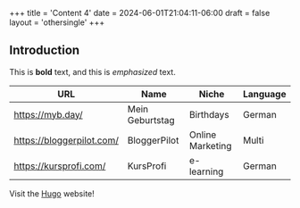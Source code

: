 +++
title = 'Content 4'
date = 2024-06-01T21:04:11-06:00
draft = false
layout = 'othersingle'
+++
## Introduction

This is **bold** text, and this is *emphasized* text.

| URL | Name | Niche | Language |
| --- | --- | --- | --- |
| https://myb.day/ | Mein Geburtstag | Birthdays | German |
| https://bloggerpilot.com/ | BloggerPilot | Online Marketing | Multi |
| https://kursprofi.com/ | KursProfi | e-learning | German |

Visit the [Hugo](https:gohugo.io) website!
